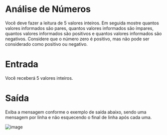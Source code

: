 # Análise de Números
Você deve fazer a leitura de 5 valores inteiros. Em seguida mostre quantos valores informados são pares, quantos valores informados são ímpares, quantos valores informados são positivos e quantos valores informados são negativos. Considere que o número zero é positivo, mas não pode ser considerado como positivo ou negativo.

# Entrada

Você receberá 5 valores inteiros.

# Saída

Exiba a mensagem conforme o exemplo de saída abaixo, sendo uma mensagem por linha e não esquecendo o final de linha após cada uma.

![image](https://user-images.githubusercontent.com/76081229/175523249-d04fe369-d64f-47db-99a3-e0a4064f1fea.png)
